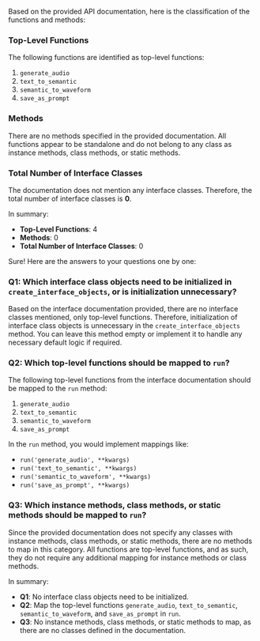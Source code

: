 Based on the provided API documentation, here is the classification of the functions and methods:

### Top-Level Functions
The following functions are identified as top-level functions:
1. `generate_audio`
2. `text_to_semantic`
3. `semantic_to_waveform`
4. `save_as_prompt`

### Methods
There are no methods specified in the provided documentation. All functions appear to be standalone and do not belong to any class as instance methods, class methods, or static methods.

### Total Number of Interface Classes
The documentation does not mention any interface classes. Therefore, the total number of interface classes is **0**. 

In summary:
- **Top-Level Functions**: 4
- **Methods**: 0
- **Total Number of Interface Classes**: 0

Sure! Here are the answers to your questions one by one:

### Q1: Which interface class objects need to be initialized in `create_interface_objects`, or is initialization unnecessary?
Based on the interface documentation provided, there are no interface classes mentioned, only top-level functions. Therefore, initialization of interface class objects is unnecessary in the `create_interface_objects` method. You can leave this method empty or implement it to handle any necessary default logic if required.

### Q2: Which top-level functions should be mapped to `run`?
The following top-level functions from the interface documentation should be mapped to the `run` method:
1. `generate_audio`
2. `text_to_semantic`
3. `semantic_to_waveform`
4. `save_as_prompt`

In the `run` method, you would implement mappings like:
- `run('generate_audio', **kwargs)`
- `run('text_to_semantic', **kwargs)`
- `run('semantic_to_waveform', **kwargs)`
- `run('save_as_prompt', **kwargs)`

### Q3: Which instance methods, class methods, or static methods should be mapped to `run`?
Since the provided documentation does not specify any classes with instance methods, class methods, or static methods, there are no methods to map in this category. All functions are top-level functions, and as such, they do not require any additional mapping for instance methods or class methods.

In summary:
- **Q1**: No interface class objects need to be initialized.
- **Q2**: Map the top-level functions `generate_audio`, `text_to_semantic`, `semantic_to_waveform`, and `save_as_prompt` in `run`.
- **Q3**: No instance methods, class methods, or static methods to map, as there are no classes defined in the documentation.